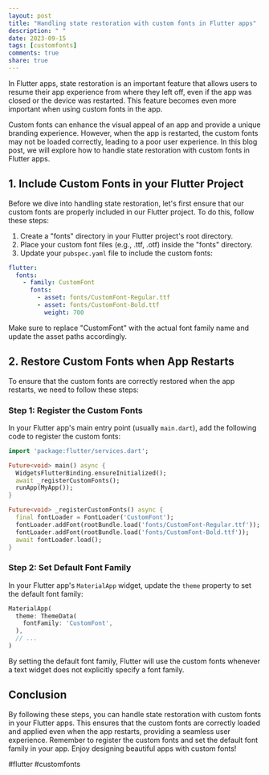 ```yaml
---
layout: post
title: "Handling state restoration with custom fonts in Flutter apps"
description: " "
date: 2023-09-15
tags: [customfonts]
comments: true
share: true
---
```


In Flutter apps, state restoration is an important feature that allows users to resume their app experience from where they left off, even if the app was closed or the device was restarted. This feature becomes even more important when using custom fonts in the app.

Custom fonts can enhance the visual appeal of an app and provide a unique branding experience. However, when the app is restarted, the custom fonts may not be loaded correctly, leading to a poor user experience. In this blog post, we will explore how to handle state restoration with custom fonts in Flutter apps.

## 1. Include Custom Fonts in your Flutter Project

Before we dive into handling state restoration, let's first ensure that our custom fonts are properly included in our Flutter project. To do this, follow these steps:

1. Create a "fonts" directory in your Flutter project's root directory.
2. Place your custom font files (e.g., .ttf, .otf) inside the "fonts" directory.
3. Update your `pubspec.yaml` file to include the custom fonts:

```yaml
flutter:
  fonts:
    - family: CustomFont
      fonts:
        - asset: fonts/CustomFont-Regular.ttf
        - asset: fonts/CustomFont-Bold.ttf
          weight: 700
```

Make sure to replace "CustomFont" with the actual font family name and update the asset paths accordingly.

## 2. Restore Custom Fonts when App Restarts

To ensure that the custom fonts are correctly restored when the app restarts, we need to follow these steps:

### Step 1: Register the Custom Fonts

In your Flutter app's main entry point (usually `main.dart`), add the following code to register the custom fonts:

```dart
import 'package:flutter/services.dart';

Future<void> main() async {
  WidgetsFlutterBinding.ensureInitialized();
  await _registerCustomFonts();
  runApp(MyApp());
}

Future<void> _registerCustomFonts() async {
  final fontLoader = FontLoader('CustomFont');
  fontLoader.addFont(rootBundle.load('fonts/CustomFont-Regular.ttf'));
  fontLoader.addFont(rootBundle.load('fonts/CustomFont-Bold.ttf'));
  await fontLoader.load();
}
```

### Step 2: Set Default Font Family

In your Flutter app's `MaterialApp` widget, update the `theme` property to set the default font family:

```dart
MaterialApp(
  theme: ThemeData(
    fontFamily: 'CustomFont',
  ),
  // ...
)
```

By setting the default font family, Flutter will use the custom fonts whenever a text widget does not explicitly specify a font family.

## Conclusion

By following these steps, you can handle state restoration with custom fonts in your Flutter apps. This ensures that the custom fonts are correctly loaded and applied even when the app restarts, providing a seamless user experience. Remember to register the custom fonts and set the default font family in your app. Enjoy designing beautiful apps with custom fonts!

#flutter #customfonts